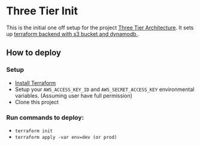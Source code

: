 # Three Tier Init

This is the initial one off setup for the project [Three Tier Architecture](https://github.com/hchiao/three-tier-architecture). 
It sets up [terraform backend with s3 bucket and dynamodb ](https://www.terraform.io/docs/backends/types/s3.html).

## How to deploy

### Setup
* [Install Terraform](https://www.terraform.io/intro/getting-started/install.html)
* Setup your ```AWS_ACCESS_KEY_ID``` and ```AWS_SECRET_ACCESS_KEY``` environmental variables. (Assuming user have full permission)
* Clone this project

### Run commands to deploy:
* ```terraform init```
* ```terraform apply -var env=dev (or prod)```
